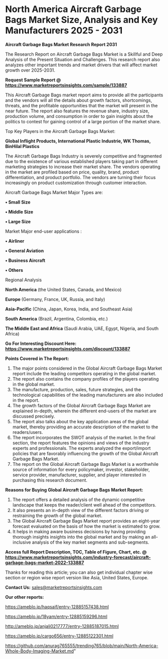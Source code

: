 # North America Aircraft Garbage Bags Market Size, Analysis and Key Manufacturers 2025 - 2031

<strong>Aircraft Garbage Bags Market Research Report 2031</strong>

The Research Report on Aircraft Garbage Bags Market is a Skillful and Deep Analysis of the Present Situation and Challenges. This research report also analyzes other important trends and market drivers that will affect market growth over 2025-2031.

<strong>Request Sample Report @ <a href=https://www.marketreportsinsights.com/sample/133887>https://www.marketreportsinsights.com/sample/133887</a></strong>

This Aircraft Garbage Bags market report aims to provide all the participants and the vendors will all the details about growth factors, shortcomings, threats, and the profitable opportunities that the market will present in the near future. The report also features the revenue share, industry size, production volume, and consumption in order to gain insights about the politics to contest for gaining control of a large portion of the market share.

Top Key Players in the Aircraft Garbage Bags Market:

<strong>Global Inflight Products, International Plastic Industrie, WK Thomas, BinHilal Plastics</strong>

The Aircraft Garbage Bags Industry is severely competitive and fragmented due to the existence of various established players taking part in different marketing strategies to increase their market share. The vendors operating in the market are profiled based on price, quality, brand, product differentiation, and product portfolio. The vendors are turning their focus increasingly on product customization through customer interaction.

Aircraft Garbage Bags Market Major Types are:

<strong>• Small Size

• Middle Size

• Large Size</strong>

Market Major end-user applications :

<strong>• Airliner

• General Aviation

• Business Aircraft

• Others</strong>

Regional Analysis

</u><strong><b>North America</b></strong> (the United States, Canada, and Mexico)

<strong><b>Europe </b></strong>(Germany, France, UK, Russia, and Italy)

<strong><b>Asia-Pacific</b></strong> (China, Japan, Korea, India, and Southeast Asia)

<strong><b>South America</b></strong> (Brazil, Argentina, Colombia, etc.)

<strong><b>The Middle East and Africa</b></strong> (Saudi Arabia, UAE, Egypt, Nigeria, and South Africa)

<strong>Go For Interesting Discount Here: <a href=https://www.marketreportsinsights.com/discount/133887>https://www.marketreportsinsights.com/discount/133887</a></strong>

<strong>Points Covered in The Report:</strong>
<ol>
  <li>The major points considered in the Global Aircraft Garbage Bags Market report include the leading competitors operating in the global market.</li>
  <li>The report also contains the company profiles of the players operating in the global market.</li>
  <li>The manufacture, production, sales, future strategies, and the technological capabilities of the leading manufacturers are also included in the report.</li>
  <li>The growth factors of the Global Aircraft Garbage Bags Market are explained in-depth, wherein the different end-users of the market are discussed precisely.</li>
  <li>The report also talks about the key application areas of the global market, thereby providing an accurate description of the market to the readers/users.</li>
  <li>The report incorporates the SWOT analysis of the market. In the final section, the report features the opinions and views of the industry experts and professionals. The experts analyzed the export/import policies that are favorably influencing the growth of the Global Aircraft Garbage Bags Market.</li>
  <li>The report on the Global Aircraft Garbage Bags Market is a worthwhile source of information for every policymaker, investor, stakeholder, service provider, manufacturer, supplier, and player interested in purchasing this research document.</li>
</ol>
<strong>Reasons for Buying Global Aircraft Garbage Bags Market Report:</strong>

<ol>
  <li>The report offers a detailed analysis of the dynamic competitive landscape that keeps the reader/client well ahead of the competitors.</li>
  <li>It also presents an in-depth view of the different factors driving or restraining the growth of the global market.</li>
  <li>The Global Aircraft Garbage Bags Market report provides an eight-year forecast evaluated on the basis of how the market is estimated to grow.</li>
  <li>It helps in making aware business decisions by having providing thorough insights insights into the global market and by making an all-inclusive analysis of the key market segments and sub-segments.</li>
</ol>
<strong>Access full Report Description, TOC, Table of Figure, Chart, etc. @ <a href=https://www.marketreportsinsights.com/industry-forecast/aircraft-garbage-bags-market-2022-133887>https://www.marketreportsinsights.com/industry-forecast/aircraft-garbage-bags-market-2022-133887</a></strong>


Thanks for reading this article; you can also get individual chapter wise section or region wise report version like Asia, United States, Europe.

<strong>Contact Us:</strong>
sales@marketreportsinsights.com

<strong>Our other reports:</strong>

<a href=https://ameblo.jp/haqsaif/entry-12885157438.html>https://ameblo.jp/haqsaif/entry-12885157438.html</a>

<a href=https://ameblo.jp/18yam/entry-12885159296.html>https://ameblo.jp/18yam/entry-12885159296.html</a>

<a href=http://ameblo.jp/anjali0217777/entry-12885187015.html>http://ameblo.jp/anjali0217777/entry-12885187015.html</a>

<a href=https://ameblo.jp/cargo656/entry-12885122301.html>https://ameblo.jp/cargo656/entry-12885122301.html</a>

<a href=https://github.com/anurag765555/trending765/blob/main/North-America-Whole-Body-Imaging-Market.md>https://github.com/anurag765555/trending765/blob/main/North-America-Whole-Body-Imaging-Market.md</a>"
